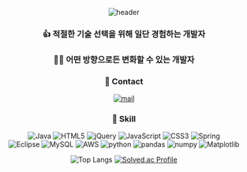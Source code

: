 
<div align="center">

![header](https://capsule-render.vercel.app/api?type=waving&height=300&color=gradient&text=Dev%20Itzell.&animation=fadeIn)

###  
### 👍 적절한 기술 선택을 위해 일단 경험하는 개발자
### 🏃‍♂️ 어떤 방향으로든 변화할 수 있는 개발자
   
   
### 📧 Contact  

[![mail](https://img.shields.io/badge/en3873@gmail.com-EA4335?style=flat-square&logo=GMail&logoColor=white)](mailto:en3873@gmail.com)

### 💪 Skill

![Java](https://img.shields.io/badge/java-%23ED8B00.svg?style=for-the-badge&logo=java&logoColor=white)
![HTML5](https://img.shields.io/badge/html5-%23E34F26.svg?style=for-the-badge&logo=html5&logoColor=white)
![jQuery](https://img.shields.io/badge/jquery-%230769AD.svg?style=for-the-badge&logo=jquery&logoColor=white)
![JavaScript](https://img.shields.io/badge/javascript-%23323330.svg?style=for-the-badge&logo=javascript&logoColor=%23F7DF1E)
![CSS3](https://img.shields.io/badge/css3-%231572B6.svg?style=for-the-badge&logo=css3&logoColor=white)
![Spring](https://img.shields.io/badge/spring-%236DB33F.svg?style=for-the-badge&logo=spring&logoColor=white)  
![Eclipse](https://img.shields.io/badge/Eclipse-FE7A16.svg?style=for-the-badge&logo=Eclipse&logoColor=white)
![MySQL](https://img.shields.io/badge/mysql-%2300f.svg?style=for-the-badge&logo=mysql&logoColor=white)
![AWS](https://img.shields.io/badge/AWS-%23FF9900.svg?style=for-the-badge&logo=amazon-aws&logoColor=white)
![python](https://img.shields.io/badge/python-3670A0?style=for-the-badge&logo=python&logoColor=ffdd54)
![pandas](https://img.shields.io/badge/pandas-150458.svg?style=for-the-badge&logo=pandas&logoColor=white)
![numpy](https://img.shields.io/badge/numpy-4d77cf.svg?style=for-the-badge&logo=numpy&logoColor=white)
![Matplotlib](https://img.shields.io/badge/Matplotlib-11557c.svg?style=for-the-badge&logo=Matplotlib&logoColor=white)
  
  ![Top Langs](https://github-readme-stats.vercel.app/api/top-langs/?username=itzelic-code&layout=Compact)
  [![Solved.ac Profile](http://mazassumnida.wtf/api/generate_badge?boj=itzelic_01)](https://solved.ac/itzelic_01)
</div>
